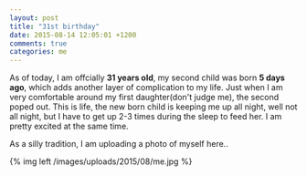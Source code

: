 ```yaml
---
layout: post
title: "31st birthday"
date: 2015-08-14 12:05:01 +1200
comments: true
categories: me
---
```

As of today, I am offcially __31 years old__, my second child was born **5 days ago**, which adds another layer of complication to my life. Just when I am very comfortable around my first daughter(don't judge me), the second poped out. This is life, the new born child is keeping me up all night, well not all night, but I have to get up 2-3 times during the sleep to feed her. I am pretty excited at the same time.

As a silly tradition, I am uploading a photo of myself here..

{% img left /images/uploads/2015/08/me.jpg %}